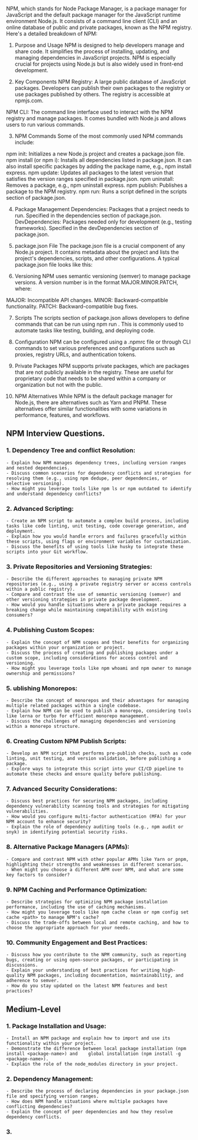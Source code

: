 NPM, which stands for Node Package Manager, is a package manager for JavaScript and the default package manager for the JavaScript runtime environment Node.js. It consists of a command line client (CLI) and an online database of public and private packages, known as the NPM registry. Here's a detailed breakdown of NPM:

1. Purpose and Usage
   NPM is designed to help developers manage and share code. It simplifies the process of installing, updating, and managing dependencies in JavaScript projects. NPM is especially crucial for projects using Node.js but is also widely used in front-end development.

2. Key Components
   NPM Registry: A large public database of JavaScript packages. Developers can publish their own packages to the registry or use packages published by others. The registry is accessible at npmjs.com.

NPM CLI: The command line interface used to interact with the NPM registry and manage packages. It comes bundled with Node.js and allows users to run various commands.

3. NPM Commands
   Some of the most commonly used NPM commands include:

npm init: Initializes a new Node.js project and creates a package.json file.
npm install (or npm i): Installs all dependencies listed in package.json. It can also install specific packages by adding the package name, e.g., npm install express.
npm update: Updates all packages to the latest version that satisfies the version ranges specified in package.json.
npm uninstall: Removes a package, e.g., npm uninstall express.
npm publish: Publishes a package to the NPM registry.
npm run: Runs a script defined in the scripts section of package.json.

4. Package Management
   Dependencies: Packages that a project needs to run. Specified in the dependencies section of package.json.
   DevDependencies: Packages needed only for development (e.g., testing frameworks). Specified in the devDependencies section of package.json.

5. package.json File
   The package.json file is a crucial component of any Node.js project. It contains metadata about the project and lists the project's dependencies, scripts, and other configurations. A typical package.json file looks like this:

6. Versioning
   NPM uses semantic versioning (semver) to manage package versions. A version number is in the format MAJOR.MINOR.PATCH, where:

MAJOR: Incompatible API changes.
MINOR: Backward-compatible functionality.
PATCH: Backward-compatible bug fixes.

7. Scripts
   The scripts section of package.json allows developers to define commands that can be run using npm run <script-name>. This is commonly used to automate tasks like testing, building, and deploying code.

8. Configuration
   NPM can be configured using a .npmrc file or through CLI commands to set various preferences and configurations such as proxies, registry URLs, and authentication tokens.

9. Private Packages
   NPM supports private packages, which are packages that are not publicly available in the registry. These are useful for proprietary code that needs to be shared within a company or organization but not with the public.

10. NPM Alternatives
    While NPM is the default package manager for Node.js, there are alternatives such as Yarn and PNPM. These alternatives offer similar functionalities with some variations in performance, features, and workflows.

## NPM Interview Questions.

### 1. Dependency Tree and conflict Resolution:

    - Explain how NPM manages dependency trees, including version ranges and nested dependencies.
    - Discuss common scenarios for dependency conflicts and strategies for resolving them (e.g., using npm dedupe, peer dependencies, or selective versioning).
    - How might you leverage tools like npm ls or npm outdated to identify and understand dependency conflicts?

### 2. Advanced Scripting:

    - Create an NPM script to automate a complex build process, including tasks like code linting, unit testing, code coverage generation, and deployment.
    - Explain how you would handle errors and failures gracefully within these scripts, using flags or environment variables for customization.
    - Discuss the benefits of using tools like husky to integrate these scripts into your Git workflow.

### 3. Private Repositories and Versioning Strategies:

    - Describe the different approaches to managing private NPM repositories (e.g., using a private registry server or access controls within a public registry).
    - Compare and contrast the use of semantic versioning (semver) and other versioning strategies in private package development.
    - How would you handle situations where a private package requires a breaking change while maintaining compatibility with existing consumers?

### 4. Publishing Custom Scopes:

    - Explain the concept of NPM scopes and their benefits for organizing packages within your organization or project.
    - Discuss the process of creating and publishing packages under a custom scope, including considerations for access control and versioning.
    - How might you leverage tools like npm whoami and npm owner to manage ownership and permissions?

### 5. ublishing Monorepos:

    - Describe the concept of monorepos and their advantages for managing multiple related packages within a single codebase.
    - Explain how NPM can be used to publish a monorepo, considering tools like lerna or turbo for efficient monorepo management.
    - Discuss the challenges of managing dependencies and versioning within a monorepo structure.

### 6. Creating Custom NPM Publish Scripts:

    - Develop an NPM script that performs pre-publish checks, such as code linting, unit testing, and version validation, before publishing a package.
    - Explore ways to integrate this script into your CI/CD pipeline to automate these checks and ensure quality before publishing.

### 7. Advanced Security Considerations:

    - Discuss best practices for securing NPM packages, including dependency vulnerability scanning tools and strategies for mitigating vulnerabilities.
    - How would you configure multi-factor authentication (MFA) for your NPM account to enhance security?
    - Explain the role of dependency auditing tools (e.g., npm audit or snyk) in identifying potential security risks.

### 8. Alternative Package Managers (APMs):

    - Compare and contrast NPM with other popular APMs like Yarn or pnpm, highlighting their strengths and weaknesses in different scenarios.
    - When might you choose a different APM over NPM, and what are some key factors to consider?

### 9. NPM Caching and Performance Optimization:

    - Describe strategies for optimizing NPM package installation performance, including the use of caching mechanisms.
    - How might you leverage tools like npm cache clean or npm config set cache <path> to manage NPM's cache?
    - Discuss the trade-offs between local and remote caching, and how to choose the appropriate approach for your needs.

### 10. Community Engagement and Best Practices:

    - Discuss how you contribute to the NPM community, such as reporting bugs, creating or using open-source packages, or participating in discussions.
    - Explain your understanding of best practices for writing high-quality NPM packages, including documentation, maintainability, and adherence to semver.
    - How do you stay updated on the latest NPM features and best practices?

## Medium-Level

### 1. Package Installation and Usage:

    - Install an NPM package and explain how to import and use its functionality within your project.
    - Demonstrate the difference between local package installation (npm install <package-name>) and    global installation (npm install -g <package-name>).
    - Explain the role of the node_modules directory in your project.

### 2. Dependency Management:

    - Describe the process of declaring dependencies in your package.json file and specifying version ranges.
    - How does NPM handle situations where multiple packages have conflicting dependencies?
    - Explain the concept of peer dependencies and how they resolve dependency conflicts.

### 3.
